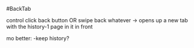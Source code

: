 #BackTab

control click back button OR swipe back whatever
-> opens up a new tab with the history-1 page in it in front

mo better:
-keep history?